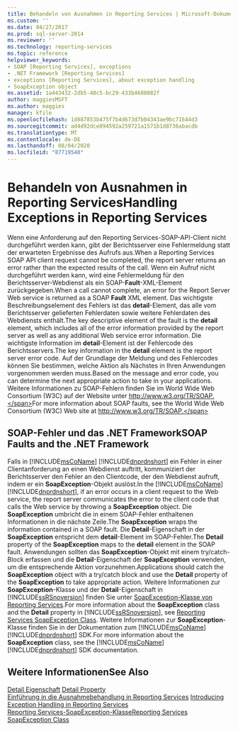 ```yaml
---
title: Behandeln von Ausnahmen in Reporting Services | Microsoft-Dokumentation
ms.custom: ''
ms.date: 04/27/2017
ms.prod: sql-server-2014
ms.reviewer: ''
ms.technology: reporting-services
ms.topic: reference
helpviewer_keywords:
- SOAP [Reporting Services], exceptions
- .NET Framework [Reporting Services]
- exceptions [Reporting Services], about exception handling
- SoapException object
ms.assetid: 1a443432-2db5-48c5-bc29-433b4688082f
author: maggiesMSFT
ms.author: maggies
manager: kfile
ms.openlocfilehash: 1d887853b475f7b4d673d7b04343ae9bc71644d3
ms.sourcegitcommit: ad4d92dce894592a259721a1571b1d8736abacdb
ms.translationtype: MT
ms.contentlocale: de-DE
ms.lasthandoff: 08/04/2020
ms.locfileid: "87719540"
---
```

# <a name="handling-exceptions-in-reporting-services"></a><span data-ttu-id="3800e-102">Behandeln von Ausnahmen in Reporting Services</span><span class="sxs-lookup"><span data-stu-id="3800e-102">Handling Exceptions in Reporting Services</span></span>
  <span data-ttu-id="3800e-103">Wenn eine Anforderung auf den Reporting Services-SOAP-API-Client nicht durchgeführt werden kann, gibt der Berichtsserver eine Fehlermeldung statt der erwarteten Ergebnisse des Aufrufs aus.</span><span class="sxs-lookup"><span data-stu-id="3800e-103">When a Reporting Services SOAP API client request cannot be completed, the report server returns an error rather than the expected results of the call.</span></span> <span data-ttu-id="3800e-104">Wenn ein Aufruf nicht durchgeführt werden kann, wird eine Fehlermeldung für den Berichtsserver-Webdienst als ein SOAP-**Fault**-XML-Element zurückgegeben.</span><span class="sxs-lookup"><span data-stu-id="3800e-104">When a call cannot complete, an error for the Report Server Web service is returned as a SOAP **Fault** XML element.</span></span> <span data-ttu-id="3800e-105">Das wichtigste Beschreibungselement des Fehlers ist das **detail**-Element, das alle vom Berichtsserver gelieferten Fehlerdaten sowie weitere Fehlerdaten des Webdiensts enthält.</span><span class="sxs-lookup"><span data-stu-id="3800e-105">The key descriptive element of the fault is the **detail** element, which includes all of the error information provided by the report server as well as any additional Web service error information.</span></span> <span data-ttu-id="3800e-106">Die wichtigste Information im **detail**-Element ist der Fehlercode des Berichtsservers.</span><span class="sxs-lookup"><span data-stu-id="3800e-106">The key information in the **detail** element is the report server error code.</span></span> <span data-ttu-id="3800e-107">Auf der Grundlage der Meldung und des Fehlercodes können Sie bestimmen, welche Aktion als Nächstes in Ihren Anwendungen vorgenommen werden muss.</span><span class="sxs-lookup"><span data-stu-id="3800e-107">Based on the message and error code, you can determine the next appropriate action to take in your applications.</span></span> <span data-ttu-id="3800e-108">Weitere Informationen zu SOAP-Fehlern finden Sie im World Wide Web Consortium (W3C) auf der Website unter http://www.w3.org/TR/SOAP.</span><span class="sxs-lookup"><span data-stu-id="3800e-108">For more information about SOAP faults, see the World Wide Web Consortium (W3C) Web site at http://www.w3.org/TR/SOAP.</span></span>  
  
## <a name="soap-faults-and-the-net-framework"></a><span data-ttu-id="3800e-109">SOAP-Fehler und das .NET Framework</span><span class="sxs-lookup"><span data-stu-id="3800e-109">SOAP Faults and the .NET Framework</span></span>  
 <span data-ttu-id="3800e-110">Falls in [!INCLUDE[msCoName](../../includes/msconame-md.md)] [!INCLUDE[dnprdnshort](../../includes/dnprdnshort-md.md)] ein Fehler in einer Clientanforderung an einen Webdienst auftritt, kommuniziert der Berichtsserver den Fehler an den Clientcode, der den Webdienst aufruft, indem er ein **SoapException**-Objekt auslöst.</span><span class="sxs-lookup"><span data-stu-id="3800e-110">In the [!INCLUDE[msCoName](../../includes/msconame-md.md)] [!INCLUDE[dnprdnshort](../../includes/dnprdnshort-md.md)], if an error occurs in a client request to the Web service, the report server communicates the error to the client code that calls the Web service by throwing a **SoapException** object.</span></span> <span data-ttu-id="3800e-111">Die **SoapException** umbricht die in einem SOAP-Fehler enthaltenen Informationen in die nächste Zeile.</span><span class="sxs-lookup"><span data-stu-id="3800e-111">The **SoapException** wraps the information contained in a SOAP fault.</span></span> <span data-ttu-id="3800e-112">Die **Detail**-Eigenschaft in der **SoapException** entspricht dem **detail**-Element im SOAP-Fehler.</span><span class="sxs-lookup"><span data-stu-id="3800e-112">The **Detail** property of the **SoapException** maps to the **detail** element in the SOAP fault.</span></span> <span data-ttu-id="3800e-113">Anwendungen sollten das **SoapException**-Objekt mit einem try/catch-Block erfassen und die **Detail**-Eigenschaft der **SoapException** verwenden, um die entsprechende Aktion vorzunehmen.</span><span class="sxs-lookup"><span data-stu-id="3800e-113">Applications should catch the **SoapException** object with a try/catch block and use the **Detail** property of the **SoapException** to take appropriate action.</span></span> <span data-ttu-id="3800e-114">Weitere Informationen zur **SoapException**-Klasse und der **Detail**-Eigenschaft in [!INCLUDE[ssRSnoversion](../../includes/ssrsnoversion-md.md)] finden Sie unter [SoapException-Klasse von Reporting Services](soapexception-class/reporting-services-soapexception-class.md).</span><span class="sxs-lookup"><span data-stu-id="3800e-114">For more information about the **SoapException** class and the **Detail** property in [!INCLUDE[ssRSnoversion](../../includes/ssrsnoversion-md.md)], see [Reporting Services SoapException Class](soapexception-class/reporting-services-soapexception-class.md).</span></span> <span data-ttu-id="3800e-115">Weitere Informationen zur **SoapException**-Klasse finden Sie in der Dokumentation zum [!INCLUDE[msCoName](../../includes/msconame-md.md)] [!INCLUDE[dnprdnshort](../../includes/dnprdnshort-md.md)] SDK.</span><span class="sxs-lookup"><span data-stu-id="3800e-115">For more information about the **SoapException** class, see the [!INCLUDE[msCoName](../../includes/msconame-md.md)] [!INCLUDE[dnprdnshort](../../includes/dnprdnshort-md.md)] SDK documentation.</span></span>  
  
## <a name="see-also"></a><span data-ttu-id="3800e-116">Weitere Informationen</span><span class="sxs-lookup"><span data-stu-id="3800e-116">See Also</span></span>  
 <span data-ttu-id="3800e-117">[Detail Eigenschaft](soapexception-class/detail-property.md) </span><span class="sxs-lookup"><span data-stu-id="3800e-117">[Detail Property](soapexception-class/detail-property.md) </span></span>  
 <span data-ttu-id="3800e-118">[Einführung in die Ausnahmebehandlung in Reporting Services](introducing-exception-handling-in-reporting-services.md) </span><span class="sxs-lookup"><span data-stu-id="3800e-118">[Introducing Exception Handling in Reporting Services](introducing-exception-handling-in-reporting-services.md) </span></span>  
 [<span data-ttu-id="3800e-119">Reporting Services-SoapException-Klasse</span><span class="sxs-lookup"><span data-stu-id="3800e-119">Reporting Services SoapException Class</span></span>](soapexception-class/reporting-services-soapexception-class.md)  
  
  
